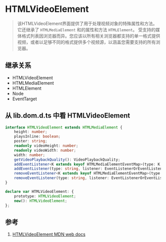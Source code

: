 # HTMLVideoElement

>该HTMLVideoElement界面提供了用于处理视频对象的特殊属性和方法。它还继承了 `HTMLMediaElement` 和的属性和方法 `HTMLElement`。
>受支持的媒体格式列表因浏览器而异。您应该以所有相关浏览器都支持的单一格式提供视频，或者以足够不同的格式提供多个视频源，以涵盖您需要支持的所有浏览器。

## 继承关系

- HTMLVideoElement
- HTMLMediaElement
- HTMLElement
- Node
- EventTarget

## 从 lib.dom.d.ts 中看 HTMLVideoElement

```ts
interface HTMLVideoElement extends HTMLMediaElement {
    height: number;
    playsInline: boolean;
    poster: string;
    readonly videoHeight: number;
    readonly videoWidth: number;
    width: number;
    getVideoPlaybackQuality(): VideoPlaybackQuality;
    addEventListener<K extends keyof HTMLMediaElementEventMap>(type: K, listener: (this: HTMLVideoElement, ev: HTMLMediaElementEventMap[K]) => any, options?: boolean | AddEventListenerOptions): void;
    addEventListener(type: string, listener: EventListenerOrEventListenerObject, options?: boolean | AddEventListenerOptions): void;
    removeEventListener<K extends keyof HTMLMediaElementEventMap>(type: K, listener: (this: HTMLVideoElement, ev: HTMLMediaElementEventMap[K]) => any, options?: boolean | EventListenerOptions): void;
    removeEventListener(type: string, listener: EventListenerOrEventListenerObject, options?: boolean | EventListenerOptions): void;
}

declare var HTMLVideoElement: {
    prototype: HTMLVideoElement;
    new(): HTMLVideoElement;
};
```

## 参考

1. [HTMLVideoElement MDN web docs](https://developer.mozilla.org/en-US/docs/Web/API/HTMLVideoElement)
